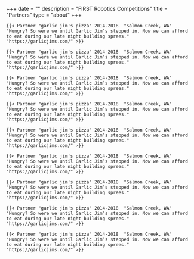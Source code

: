 +++
date = ""
description = "FIRST Robotics Competitions"
title = "Partners"
type = "about"
+++

    {{< Partner "garlic jim's pizza" 2014-2018  "Salmon Creek, WA" "Hungry? So were we until Garlic Jim’s stepped in. Now we can afford to eat during our late night building sprees." "https://garlicjims.com/" >}}

    {{< Partner "garlic jim's pizza" 2014-2018  "Salmon Creek, WA" "Hungry? So were we until Garlic Jim’s stepped in. Now we can afford to eat during our late night building sprees." "https://garlicjims.com/" >}}

    {{< Partner "garlic jim's pizza" 2014-2018  "Salmon Creek, WA" "Hungry? So were we until Garlic Jim’s stepped in. Now we can afford to eat during our late night building sprees." "https://garlicjims.com/" >}}

    {{< Partner "garlic jim's pizza" 2014-2018  "Salmon Creek, WA" "Hungry? So were we until Garlic Jim’s stepped in. Now we can afford to eat during our late night building sprees." "https://garlicjims.com/" >}}

    {{< Partner "garlic jim's pizza" 2014-2018  "Salmon Creek, WA" "Hungry? So were we until Garlic Jim’s stepped in. Now we can afford to eat during our late night building sprees." "https://garlicjims.com/" >}}

    {{< Partner "garlic jim's pizza" 2014-2018  "Salmon Creek, WA" "Hungry? So were we until Garlic Jim’s stepped in. Now we can afford to eat during our late night building sprees." "https://garlicjims.com/" >}}

    {{< Partner "garlic jim's pizza" 2014-2018  "Salmon Creek, WA" "Hungry? So were we until Garlic Jim’s stepped in. Now we can afford to eat during our late night building sprees." "https://garlicjims.com/" >}}

    {{< Partner "garlic jim's pizza" 2014-2018  "Salmon Creek, WA" "Hungry? So were we until Garlic Jim’s stepped in. Now we can afford to eat during our late night building sprees." "https://garlicjims.com/" >}}

    {{< Partner "garlic jim's pizza" 2014-2018  "Salmon Creek, WA" "Hungry? So were we until Garlic Jim’s stepped in. Now we can afford to eat during our late night building sprees." "https://garlicjims.com/" >}}
